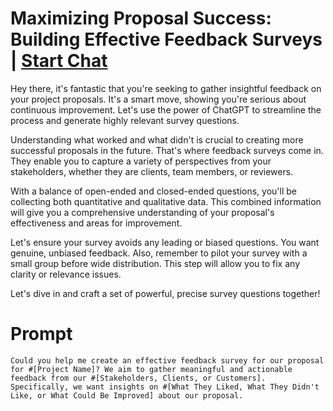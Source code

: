 

# Maximizing Proposal Success: Building Effective Feedback Surveys | [Start Chat](https://gptcall.net/chat.html?data=%7B%22contact%22%3A%7B%22id%22%3A%22825b3850-05c9-44e4-95fa-4f5456eef772%22%2C%22flow%22%3Atrue%7D%7D)
Hey there, it's fantastic that you're seeking to gather insightful feedback on your project proposals. It's a smart move, showing you're serious about continuous improvement. Let's use the power of ChatGPT to streamline the process and generate highly relevant survey questions.



Understanding what worked and what didn't is crucial to creating more successful proposals in the future. That's where feedback surveys come in. They enable you to capture a variety of perspectives from your stakeholders, whether they are clients, team members, or reviewers.



With a balance of open-ended and closed-ended questions, you'll be collecting both quantitative and qualitative data. This combined information will give you a comprehensive understanding of your proposal's effectiveness and areas for improvement.



Let's ensure your survey avoids any leading or biased questions. You want genuine, unbiased feedback. Also, remember to pilot your survey with a small group before wide distribution. This step will allow you to fix any clarity or relevance issues.



Let's dive in and craft a set of powerful, precise survey questions together!

# Prompt

```
Could you help me create an effective feedback survey for our proposal for #[Project Name]? We aim to gather meaningful and actionable feedback from our #[Stakeholders, Clients, or Customers]. Specifically, we want insights on #[What They Liked, What They Didn't Like, or What Could Be Improved] about our proposal.
```





